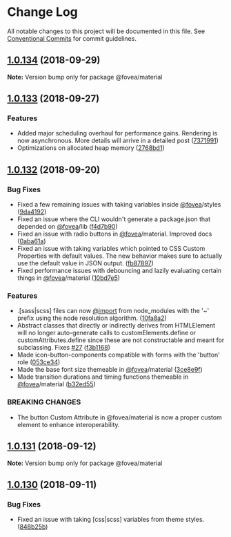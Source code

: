 # Change Log

All notable changes to this project will be documented in this file.
See [Conventional Commits](https://conventionalcommits.org) for commit guidelines.

<a name="1.0.134"></a>
## [1.0.134](https://github.com/fovea-org/fovea/compare/v1.0.133...v1.0.134) (2018-09-29)

**Note:** Version bump only for package @fovea/material





<a name="1.0.133"></a>
## [1.0.133](https://github.com/fovea-org/fovea/compare/v1.0.132...v1.0.133) (2018-09-27)


### Features

* Added major scheduling overhaul for performance gains. Rendering is now asynchronous. More details will arrive in a detailed post ([7371991](https://github.com/fovea-org/fovea/commit/7371991))
* Optimizations on allocated heap memory ([2768bd1](https://github.com/fovea-org/fovea/commit/2768bd1))





<a name="1.0.132"></a>
## [1.0.132](https://github.com/fovea-org/fovea/compare/v1.0.131...v1.0.132) (2018-09-20)


### Bug Fixes

* Fixed a few remaining issues with taking variables inside [@fovea](https://github.com/fovea)/styles ([9da4192](https://github.com/fovea-org/fovea/commit/9da4192))
* Fixed an issue where the CLI wouldn't generate a package.json that depended on [@fovea](https://github.com/fovea)/lib ([f4d7b90](https://github.com/fovea-org/fovea/commit/f4d7b90))
* Fixed an issue with radio buttons in [@fovea](https://github.com/fovea)/material. Improved docs ([0aba61a](https://github.com/fovea-org/fovea/commit/0aba61a))
* Fixed an issue with taking variables which pointed to CSS Custom Properties with default values. The new behavior makes sure to actually use the default value in JSON output. ([fb87897](https://github.com/fovea-org/fovea/commit/fb87897))
* Fixed performance issues with debouncing and lazily evaluating certain things in [@fovea](https://github.com/fovea)/material ([10bd7e5](https://github.com/fovea-org/fovea/commit/10bd7e5))


### Features

* .[sass|scss] files can now [@import](https://github.com/import) from node_modules with the '~' prefix using the node resolution algorithm. ([10fa8a2](https://github.com/fovea-org/fovea/commit/10fa8a2))
* Abstract classes that directly or indirectly derives from HTMLElement will no longer auto-generate calls to customElements.define or customAttributes.define since these are not constructable and meant for subclassing. Fixes [#27](https://github.com/fovea-org/fovea/issues/27) ([f3b1168](https://github.com/fovea-org/fovea/commit/f3b1168))
* Made icon-button-components compatible with forms with the 'button' role ([053ce34](https://github.com/fovea-org/fovea/commit/053ce34))
* Made the base font size themeable in [@fovea](https://github.com/fovea)/material ([3ce8e9f](https://github.com/fovea-org/fovea/commit/3ce8e9f))
* Made transition durations and timing functions themeable in [@fovea](https://github.com/fovea)/material ([b32ed55](https://github.com/fovea-org/fovea/commit/b32ed55))


### BREAKING CHANGES

* The button Custom Attribute in @fovea/material is now a proper custom element to enhance interoperability.





<a name="1.0.131"></a>
## [1.0.131](https://github.com/fovea-org/fovea/compare/v1.0.130...v1.0.131) (2018-09-12)

**Note:** Version bump only for package @fovea/material





<a name="1.0.130"></a>
## [1.0.130](https://github.com/fovea-org/fovea/compare/v1.0.129...v1.0.130) (2018-09-11)


### Bug Fixes

* Fixed an issue with taking [css|scss] variables from theme styles. ([848b25b](https://github.com/fovea-org/fovea/commit/848b25b))
